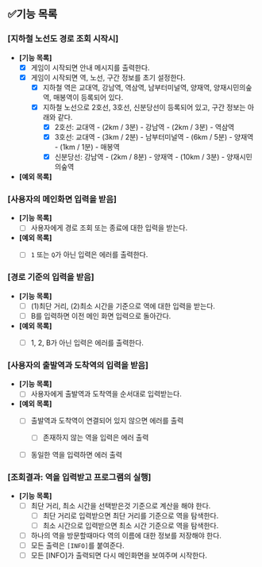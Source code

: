 ## ✅기능 목록

### [지하철 노선도 경로 조회 시작시]

- **[기능 목록]**
    - [x] 게임이 시작되면 안내 메시지를 출력한다.
    - [X] 게임이 시작되면 역, 노선, 구간 정보를 초기 설정한다.
        - [X] 지하철 역은 교대역, 강남역, 역삼역, 남부터미널역, 양재역, 양재시민의숲역, 매봉역이
          등록되어 있다.
        - [X] 지하철 노선으로 2호선, 3호선, 신분당선이 등록되어 있고, 구간 정보는 아래와 같다.
            - [X] 2호선: 교대역 - (2km / 3분) - 강남역 - (2km / 3분) - 역삼역
            - [X] 3호선: 교대역 - (3km / 2분) - 남부터미널역 - (6km / 5분) - 양재역 - (1km / 1분) - 매봉역
            - [X] 신분당선: 강남역 - (2km / 8분) - 양재역 - (10km / 3분) - 양재시민의숲역
- **[예외 목록]**



### [사용자의 메인화면 입력을 받음]

- **[기능 목록]**
    - [ ] 사용자에게 경로 조회 또는 종료에 대한 입력을 받는다.

- **[예외 목록]**
    - [ ] `1` 또는 `Q`가 아닌 입력은 에러를 출력한다.



### [경로 기준의 입력을 받음]

- **[기능 목록]**
    - [ ] (1)최단 거리, (2)최소 시간을 기준으로 역에 대한 입력을 받는다.
    - [ ] B를 입력하면 이전 메인 화면 입력으로 돌아간다.

- **[예외 목록]**
    - [ ] 1, 2, B가 아닌 입력은 에러를 출력한다.



### [사용자의 출발역과 도착역의 입력을 받음]

- **[기능 목록]**
    - [ ] 사용자에게 출발역과 도착역을 순서대로 입력받는다.

- **[예외 목록]**
    - [ ] 출발역과 도착역이 연결되어 있지 않으면 에러를 출력
        - [ ] 존재하지 않는 역을 입력은 에러 출력
    - [ ] 동일한 역을 입력하면 에러 출력


### [조회결과: 역을 입력받고 프로그램의 실행]
- **[기능 목록]**
  - [ ] 최단 거리, 최소 시간을 선택받은것 기준으로 계산을 해야 한다.
    - [ ] 최단 거리로 입력받으면 최단 거리를 기준으로 역을 탐색한다.
    - [ ] 최소 시간으로 입력받으면 최소 시간 기준으로 역을 탐색한다.
  - [ ] 하나의 역을 방문할때마다 역의 이름에 대한 정보를 저장해야 한다. 
  - [ ] 모든 출력은 `[INFO]`를 붙여준다.
  - [ ] 모든 [INFO]가 출력되면 다시 메인화면을 보여주며 시작한다.